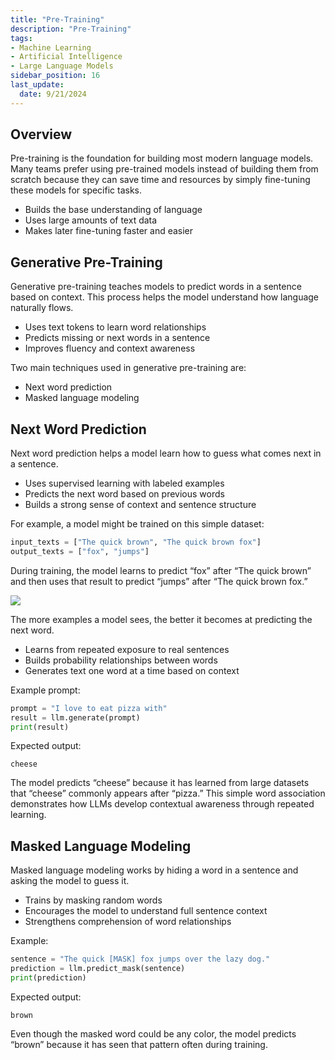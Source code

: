 ```yaml
---
title: "Pre-Training"
description: "Pre-Training"
tags: 
- Machine Learning
- Artificial Intelligence
- Large Language Models
sidebar_position: 16
last_update:
  date: 9/21/2024
---
```



## Overview

Pre-training is the foundation for building most modern language models. Many teams prefer using pre-trained models instead of building them from scratch because they can save time and resources by simply fine-tuning these models for specific tasks.

- Builds the base understanding of language
- Uses large amounts of text data
- Makes later fine-tuning faster and easier


## Generative Pre-Training

Generative pre-training teaches models to predict words in a sentence based on context. This process helps the model understand how language naturally flows.

- Uses text tokens to learn word relationships
- Predicts missing or next words in a sentence
- Improves fluency and context awareness

Two main techniques used in generative pre-training are:

- Next word prediction
- Masked language modeling


## Next Word Prediction

Next word prediction helps a model learn how to guess what comes next in a sentence.

- Uses supervised learning with labeled examples
- Predicts the next word based on previous words
- Builds a strong sense of context and sentence structure

For example, a model might be trained on this simple dataset:

```python
input_texts = ["The quick brown", "The quick brown fox"]
output_texts = ["fox", "jumps"]
```

During training, the model learns to predict “fox” after “The quick brown” and then uses that result to predict “jumps” after “The quick brown fox.”

<div class='img-center'>

![](/img/docs/ai-llm-next-word.png)

</div>

The more examples a model sees, the better it becomes at predicting the next word.

- Learns from repeated exposure to real sentences
- Builds probability relationships between words
- Generates text one word at a time based on context

Example prompt:

```python
prompt = "I love to eat pizza with"
result = llm.generate(prompt)
print(result)
```

Expected output:

```
cheese
```

The model predicts “cheese” because it has learned from large datasets that “cheese” commonly appears after “pizza.” This simple word association demonstrates how LLMs develop contextual awareness through repeated learning.


## Masked Language Modeling

Masked language modeling works by hiding a word in a sentence and asking the model to guess it.

- Trains by masking random words
- Encourages the model to understand full sentence context
- Strengthens comprehension of word relationships

Example:

```python
sentence = "The quick [MASK] fox jumps over the lazy dog."
prediction = llm.predict_mask(sentence)
print(prediction)
```

Expected output:

```
brown
```

Even though the masked word could be any color, the model predicts “brown” because it has seen that pattern often during training.
